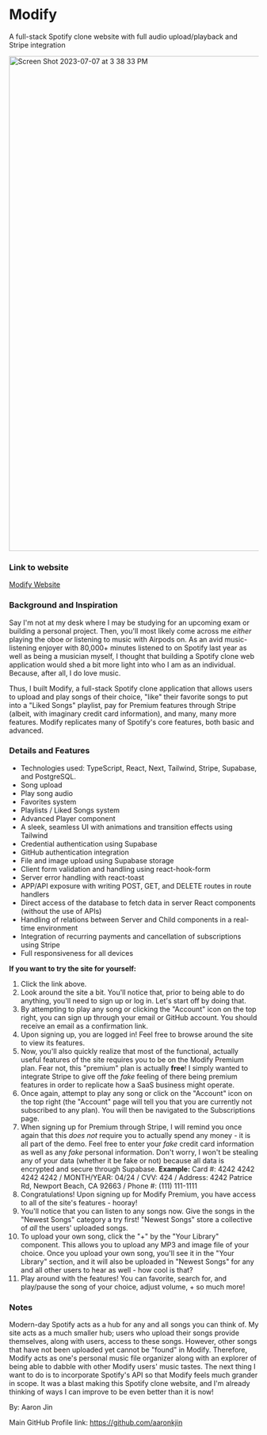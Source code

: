 # Modify
A full-stack Spotify clone website with full audio upload/playback and Stripe integration

<img width="1000" alt="Screen Shot 2023-07-07 at 3 38 33 PM" src="https://github.com/aaronkjin/modify/assets/58490258/bd7f14f9-4f72-461d-a963-d42632bf1224">

### Link to website

[Modify Website](https://modify-project.vercel.app/)

### Background and Inspiration

Say I'm not at my desk where I may be studying for an upcoming exam or building a personal project. Then, you'll most likely come across me _either_ playing the oboe _or_ listening to music with Airpods on. As an avid music-listening enjoyer with 80,000+ minutes listened to on Spotify last year as well as being a musician myself, I thought that building a Spotify clone web application would shed a bit more light into who I am as an individual. Because, after all, I do love music. 

Thus, I built Modify, a full-stack Spotify clone application that allows users to upload and play songs of their choice, "like" their favorite songs to put into a "Liked Songs" playlist, pay for Premium features through Stripe (albeit, with imaginary credit card information), and many, many more features. Modify replicates many of Spotify's core features, both basic and advanced.

### Details and Features

- Technologies used: TypeScript, React, Next, Tailwind, Stripe, Supabase, and PostgreSQL.
- Song upload
- Play song audio
- Favorites system
- Playlists / Liked Songs system
- Advanced Player component
- A sleek, seamless UI with animations and transition effects using Tailwind
- Credential authentication using Supabase
- GitHub authentication integration
- File and image upload using Supabase storage
- Client form validation and handling using react-hook-form
- Server error handling with react-toast
- APP/API exposure with writing POST, GET, and DELETE routes in route handlers
- Direct access of the database to fetch data in server React components (without the use of APIs)
- Handling of relations between Server and Child components in a real-time environment
- Integration of recurring payments and cancellation of subscriptions using Stripe
- Full responsiveness for all devices

**If you want to try the site for yourself:**
1. Click the link above.
2. Look around the site a bit. You'll notice that, prior to being able to do anything, you'll need to sign up or log in. Let's start off by doing that.
3. By attempting to play any song or clicking the "Account" icon on the top right, you can sign up through your email or GitHub account. You should receive an email as a confirmation link.
4. Upon signing up, you are logged in! Feel free to browse around the site to view its features.
5. Now, you'll also quickly realize that most of the functional, actually useful features of the site requires you to be on the Modify Premium plan. Fear not, this "premium" plan is actually **free**! I simply wanted to integrate Stripe to give off the _fake_ feeling of there being premium features in order to replicate how a SaaS business might operate.
6. Once again, attempt to play any song or click on the "Account" icon on the top right (the "Account" page will tell you that you are currently not subscribed to any plan). You will then be navigated to the Subscriptions page.
7. When signing up for Premium through Stripe, I will remind you once again that this _does not_ require you to actually spend any money - it is all part of the demo. Feel free to enter your _fake_ credit card information as well as any _fake_ personal information. Don't worry, I won't be stealing any of your data (whether it be fake or not) because all data is encrypted and secure through Supabase.
**Example:** Card #: 4242 4242 4242 4242 / MONTH/YEAR: 04/24 / CVV: 424 / Address: 4242 Patrice Rd, Newport Beach, CA 92663 / Phone #: (111) 111-1111
8. Congratulations! Upon signing up for Modify Premium, you have access to all of the site's features - hooray!
9. You'll notice that you can listen to any songs now. Give the songs in the "Newest Songs" category a try first! "Newest Songs" store a collective of _all_ the users' uploaded songs.
10. To upload your own song, click the "+" by the "Your Library" component. This allows you to upload any MP3 and image file of your choice. Once you upload your own song, you'll see it in the "Your Library" section, and it will also be uploaded in "Newest Songs" for any and all other users to hear as well - how cool is that?
11. Play around with the features! You can favorite, search for, and play/pause the song of your choice, adjust volume, + so much more!

### Notes

Modern-day Spotify acts as a hub for any and all songs you can think of. My site acts as a much smaller hub; users who upload their songs provide themselves, along with users, access to these songs. However, other songs that have not been uploaded yet cannot be "found" in Modify. Therefore, Modify acts as one's personal music file organizer along with an explorer of being able to dabble with other Modify users' music tastes. The next thing I want to do is to incorporate Spotify's API so that Modify feels much grander in scope. It was a blast making this Spotify clone website, and I'm already thinking of ways I can improve to be even better than it is now!

By: Aaron Jin

Main GitHub Profile link: https://github.com/aaronkjin


